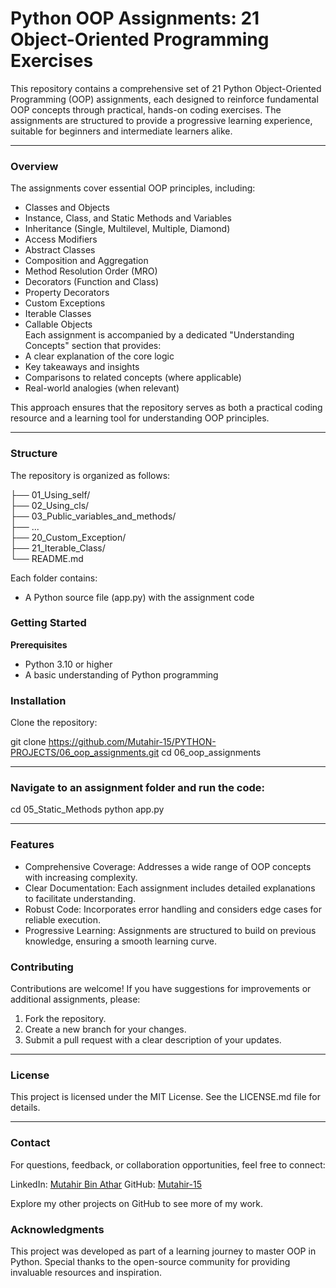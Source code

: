 # Python OOP Assignments: 21 Object-Oriented Programming Exercises
This repository contains a comprehensive set of 21 Python Object-Oriented Programming (OOP) assignments, each designed to reinforce fundamental OOP concepts through practical, hands-on coding exercises. The assignments are structured to provide a progressive learning experience, suitable for beginners and intermediate learners alike.

---

### Overview
The assignments cover essential OOP principles, including:
- Classes and Objects
- Instance, Class, and Static Methods and Variables
- Inheritance (Single, Multilevel, Multiple, Diamond)
- Access Modifiers
- Abstract Classes
- Composition and Aggregation
- Method Resolution Order (MRO)
- Decorators (Function and Class)
- Property Decorators
- Custom Exceptions
- Iterable Classes
- Callable Objects<br>
Each assignment is accompanied by a dedicated "Understanding Concepts" section that provides:
- A clear explanation of the core logic
- Key takeaways and insights
- Comparisons to related concepts (where applicable)
- Real-world analogies (when relevant)

This approach ensures that the repository serves as both a practical coding resource and a learning tool for understanding OOP principles.

---

### Structure
The repository is organized as follows:<br>

├── 01_Using_self/<br>
├── 02_Using_cls/<br>
├── 03_Public_variables_and_methods/<br>
├── ...<br>
├── 20_Custom_Exception/<br>
├── 21_Iterable_Class/<br>
└── README.md<br>

Each folder contains:
- A Python source file (app.py) with the assignment code

### Getting Started
**Prerequisites**

- Python 3.10 or higher
- A basic understanding of Python programming

### Installation
Clone the repository:

git clone https://github.com/Mutahir-15/PYTHON-PROJECTS/06_oop_assignments.git
cd 06_oop_assignments

---

### Navigate to an assignment folder and run the code:
cd 05_Static_Methods
python app.py


---


### Features

- Comprehensive Coverage: Addresses a wide range of OOP concepts with increasing complexity.
- Clear Documentation: Each assignment includes detailed explanations to facilitate understanding.
- Robust Code: Incorporates error handling and considers edge cases for reliable execution.
- Progressive Learning: Assignments are structured to build on previous knowledge, ensuring a smooth learning curve.


### Contributing
Contributions are welcome! If you have suggestions for improvements or additional assignments, please:
1. Fork the repository.
2. Create a new branch for your changes.
3. Submit a pull request with a clear description of your updates.

---

### License
This project is licensed under the MIT License. See the LICENSE.md file for details.

---

### Contact
For questions, feedback, or collaboration opportunities, feel free to connect:

LinkedIn: [Mutahir Bin Athar](https://www.linkedin.com/in/mutahir-bin-athar-516b15257/)
GitHub: [Mutahir-15](https://github.com/Mutahir-15)

Explore my other projects on GitHub to see more of my work.

### Acknowledgments
This project was developed as part of a learning journey to master OOP in Python. Special thanks to the open-source community for providing invaluable resources and inspiration.
